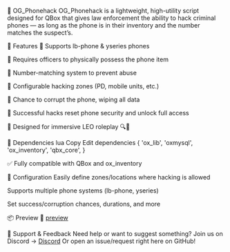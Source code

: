 📱 OG_Phonehack
OG_Phonehack is a lightweight, high-utility script designed for QBox that gives law enforcement the ability to hack criminal phones — as long as the phone is in their inventory and the number matches the suspect’s.

🧠 Features
🔹 Supports lb-phone & yseries phones

🔹 Requires officers to physically possess the phone item

🔹 Number-matching system to prevent abuse

🔹 Configurable hacking zones (PD, mobile units, etc.)

🔹 Chance to corrupt the phone, wiping all data

🔹 Successful hacks reset phone security and unlock full access

🔹 Designed for immersive LEO roleplay 🔍📱

🧩 Dependencies
lua
Copy
Edit
dependencies {
    'ox_lib',
    'oxmysql',
    'ox_inventory',
    'qbx_core',
}

✅ Fully compatible with QBox and ox_inventory

🔧 Configuration
Easily define zones/locations where hacking is allowed

Supports multiple phone systems (lb-phone, yseries)

Set success/corruption chances, durations, and more

📦 Preview
🎥 [preview](https://streamable.com/fgrw00_)

💬 Support & Feedback
Need help or want to suggest something?
Join us on Discord → [Discord](https://discord.gg/EPbtPVmtAY)
Or open an issue/request right here on GitHub!

